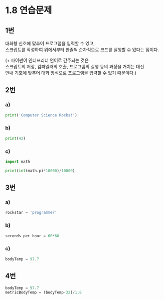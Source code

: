 # 1.8 연습문제

## 1번
대화형 신호에 맞추어 프로그램을 입력할 수 있고,   
스크립트를 작성하여 위에서부터 한줄씩 순차적으로 코드를 실행할 수 있다는 점이다.

(+ 파이썬이 인터프리터 언어로 간주되는 것은   
스크립트의 저장, 컴파일러의 호출, 프로그램의 실행 등의 과정을 거치는 대신  
안내 기호에 맞추어 대화 방식으로 프로그램을 입력할 수 있기 때문이다.)

## 2번

### a)

```python
print('Computer Science Rocks!')
```


### b)
```python
print(42)
```



### c)
```python
import math

print(int(math.pi*10000)/10000)
```



## 3번

### a)
```python
rockstar = 'programmer'
```


### b)
```python
seconds_per_hour = 60*60
```


### c)
```python
bodyTemp = 97.7
```


## 4번

```python
bodyTemp = 97.7
metricBodyTemp = (bodyTemp-32)/1.8
```
